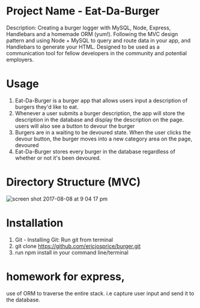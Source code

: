 # Project Name - Eat-Da-Burger
Description: Creating a burger logger with MySQL, Node, Express, Handlebars and a homemade ORM (yum!). Following the MVC design pattern and using Node + MySQL to query and route data in your app, and Handlebars to generate your HTML.
Designed to be used as a communication tool for fellow developers in the community and potential employers. 

# Usage
1) Eat-Da-Burger is a burger app that allows users input a description of burgers they'd like to eat.
2) Whenever a user submits a burger description, the app will store the description in the database and display the description on the page. users will also see a button to devour the burger
3) Burgers are in a waiting to be devoured state. When the user clicks the devour button, the burger moves into a new category area on the page, devoured
4) Eat-Da-Burger stores every burger in the database regardless of whether or not it's been devoured.

# Directory Structure (MVC)
![screen shot 2017-08-08 at 9 04 17 pm](https://user-images.githubusercontent.com/20759022/29104877-08c021a0-7c7e-11e7-9565-da1bb79421bd.png)



# Installation
1) Git - Installing Git: Run git from terminal
2) git clone https://github.com/ericjosprice/burger.git
3) run npm install in your command line/terminal


  
# homework for express, 
use of ORM to traverse the entire stack. i.e capture user input and send it to the database. 

